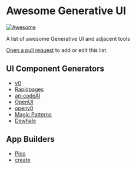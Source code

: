 # Awesome Generative UI

[![Awesome](https://cdn.jsdelivr.net/gh/sindresorhus/awesome@d7305f38d29fed78fa85652e3a63e154dd8e8829/media/badge.svg)](https://github.com/sindresorhus/awesome)

A list of awesome Generative UI and adjacent tools

[Open a pull request](https://github.com/rapidpages/awesome-gen-ui/issues) to add or edit this list.

## UI Component Generators

- [v0](https://v0.dev/)
- [Rapidpages](https://www.rapidpages.com)
- [an-codeAI](https://www.ancodeai.com/)
- [OpenUI](https://github.com/wandb/openui)
- [openv0](https://www.openv0.com)
- [Magic Patterns](https://www.magicpatterns.com/)
- [Dewhale](https://dewhale.pages.dev/)

## App Builders

- [Pico](https://picoapps.xyz/)
- [create](https://www.create.xyz/)
